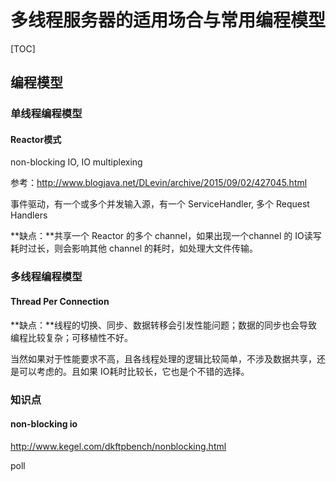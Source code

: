 # 多线程服务器的适用场合与常用编程模型

[TOC]

## 编程模型

### 单线程编程模型

#### Reactor模式

non-blocking IO, IO multiplexing

参考：http://www.blogjava.net/DLevin/archive/2015/09/02/427045.html

事件驱动，有一个或多个并发输入源，有一个 ServiceHandler, 多个 Request Handlers

**缺点：**共享一个 Reactor 的多个 channel，如果出现一个channel 的 IO读写耗时过长，则会影响其他 channel 的耗时，如处理大文件传输。



### 多线程编程模型

#### Thread Per Connection

**缺点：**线程的切换、同步、数据转移会引发性能问题；数据的同步也会导致编程比较复杂；可移植性不好。

当然如果对于性能要求不高，且各线程处理的逻辑比较简单，不涉及数据共享，还是可以考虑的。且如果 IO耗时比较长，它也是个不错的选择。



### 知识点

#### non-blocking io

http://www.kegel.com/dkftpbench/nonblocking.html

poll

